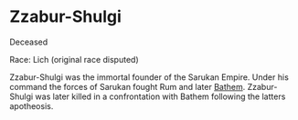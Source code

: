 # Zzabur-Shulgi
Deceased

Race: Lich (original race disputed) 

Zzabur-Shulgi was the immortal founder of the Sarukan Empire. Under his command the forces of Sarukan fought Rum and later [Bathem](./bathem.md). Zzabur-Shulgi was later killed in a confrontation with Bathem following the latters apotheosis. 
